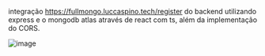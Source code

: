 integração https://fullmongo.luccaspino.tech/register do backend utilizando express e o mongodb atlas através de react com ts, além da implementação do CORS.


![image](https://github.com/user-attachments/assets/953f3398-87df-4dad-96db-2f4b9ba710a5)

